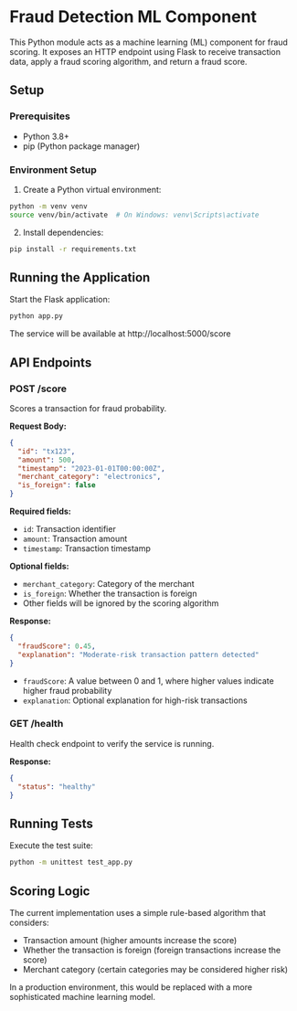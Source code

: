 # Fraud Detection ML Component

This Python module acts as a machine learning (ML) component for fraud scoring. It exposes an HTTP endpoint using Flask to receive transaction data, apply a fraud scoring algorithm, and return a fraud score.

## Setup

### Prerequisites
- Python 3.8+
- pip (Python package manager)

### Environment Setup

1. Create a Python virtual environment:
```bash
python -m venv venv
source venv/bin/activate  # On Windows: venv\Scripts\activate
```

2. Install dependencies:
```bash
pip install -r requirements.txt
```

## Running the Application

Start the Flask application:
```bash
python app.py
```

The service will be available at http://localhost:5000/score

## API Endpoints

### POST /score
Scores a transaction for fraud probability.

**Request Body:**
```json
{
  "id": "tx123",
  "amount": 500,
  "timestamp": "2023-01-01T00:00:00Z",
  "merchant_category": "electronics",
  "is_foreign": false
}
```

**Required fields:**
- `id`: Transaction identifier
- `amount`: Transaction amount
- `timestamp`: Transaction timestamp

**Optional fields:**
- `merchant_category`: Category of the merchant
- `is_foreign`: Whether the transaction is foreign
- Other fields will be ignored by the scoring algorithm

**Response:**
```json
{
  "fraudScore": 0.45,
  "explanation": "Moderate-risk transaction pattern detected"
}
```

- `fraudScore`: A value between 0 and 1, where higher values indicate higher fraud probability
- `explanation`: Optional explanation for high-risk transactions

### GET /health
Health check endpoint to verify the service is running.

**Response:**
```json
{
  "status": "healthy"
}
```

## Running Tests

Execute the test suite:
```bash
python -m unittest test_app.py
```

## Scoring Logic

The current implementation uses a simple rule-based algorithm that considers:
- Transaction amount (higher amounts increase the score)
- Whether the transaction is foreign (foreign transactions increase the score)
- Merchant category (certain categories may be considered higher risk)

In a production environment, this would be replaced with a more sophisticated machine learning model.
